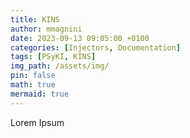 ```yaml
---
title: KINS
author: mmagnini
date: 2023-09-13 09:05:00 +0100
categories: [Injectors, Documentation]
tags: [PSyKI, KINS]
img_path: /assets/img/
pin: false
math: true
mermaid: true
---
```


Lorem Ipsum
